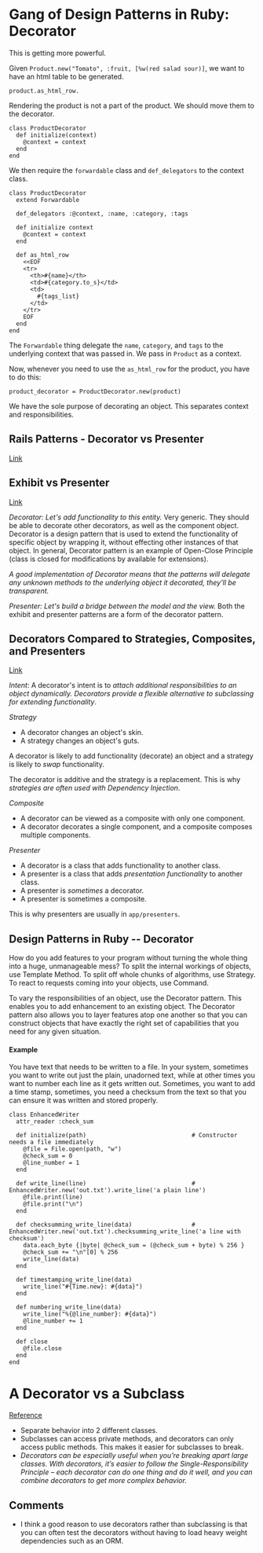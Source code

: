 # Gang of Design Patterns in Ruby: Decorator

This is getting more powerful.

Given `Product.new("Tomato", :fruit, [%w(red salad sour)]`, we want to have an html table to be generated.

    product.as_html_row.

Rendering the product is not a part of the product. We should move them to the decorator.

    class ProductDecorator
      def initialize(context)
        @context = context
      end
    end

We then require the `forwardable` class and `def_delegators` to the context class.

    class ProductDecorator
      extend Forwardable

      def_delegators :@context, :name, :category, :tags

      def initialize context
        @context = context
      end

      def as_html_row
        <<EOF
        <tr>
          <th>#{name}</th>
          <td>#{category.to_s}</td>
          <td>
            #{tags_list}
          </td>
        </tr>
        EOF
      end
    end

The `Forwardable` thing delegate the `name`, `category`, and `tags` to the underlying context that was passed in. We pass in `Product` as a context.

Now, whenever you need to use the `as_html_row` for the product, you have to do this:

    product_decorator = ProductDecorator.new(product)

We have the sole purpose of decorating an object. This separates context and responsibilities.


## Rails Patterns - Decorator vs Presenter
[Link](http://stackoverflow.com/questions/7860301/rails-patterns-decorator-vs-presenter)

## Exhibit vs Presenter
[Link](http://mikepackdev.com/blog_posts/31-exhibit-vs-presenter)

*Decorator: Let's add functionality to this entity.* Very generic. They should be able to decorate other decorators, as well as the component object. Decorator is a design pattern that is used to extend the functionality of specific object by wrapping it, without effecting other instances of that object. In general, Decorator pattern is an example of Open-Close Principle (class is closed for modifications by available for extensions).

_A good implementation of Decorator means that the patterns will delegate any unknown methods to the underlying object it decorated, they'll be transparent._

*Presenter: Let's build a bridge between the model and the view.* Both the exhibit and presenter patterns are a form of the decorator pattern.

## Decorators Compared to Strategies, Composites, and Presenters
[Link](http://robots.thoughtbot.com/decorators-compared-to-strategies-composites-and)

*Intent*: A decorator's intent is to *attach additional responsibilities to an object dynamically. Decorators provide a flexible alternative to subclassing for extending functionality*.

*Strategy*

- A decorator changes an object's skin.
- A strategy changes an object's guts.

A decorator is likely to add functionality (decorate) an object and a strategy is likely to *swap* functionality.

The decorator is additive and the strategy is a replacement. This is why _strategies are often used with Dependency Injection_.

*Composite*

- A decorator can be viewed as a composite with only one component.
- A decorator decorates a single component, and a composite composes multiple components.

*Presenter*

- A decorator is a class that adds functionality to another class.
- A presenter is a class that adds *presentation functionality* to another class.
- A presenter is *sometimes* a decorator.
- A presenter is sometimes a composite.

This is why presenters are usually in `app/presenters`.

## Design Patterns in Ruby -- Decorator

How do you add features to your program without turning the whole thing into a huge, unmanageable mess? To split the internal workings of objects, use Template Method. To split off whole chunks of algorithms, use Strategy. To react to requests coming into your objects, use Command.

To vary the responsibilities of an object, use the Decorator pattern. This enables you to add enhancement to an existing object. The Decorator pattern also allows you to layer features atop one another so that you can construct objects that have exactly the right set of capabilities that you need for any given situation.

#### Example

You have text that needs to be written to a file. In your system, sometimes you want to write out just the plain, unadorned text, while at other times you want to number each line as it gets written out. Sometimes, you want to add a time stamp, sometimes, you need a checksum from the text so that you can ensure it was written and stored properly.

    class EnhancedWriter
      attr_reader :check_sum

      def initialize(path)                              # Constructor needs a file immediately
        @file = File.open(path, "w")
        @check_sum = 0
        @line_number = 1
      end

      def write_line(line)                              # EnhancedWriter.new('out.txt').write_line('a plain line')
        @file.print(line)
        @file.print("\n")
      end

      def checksumming_write_line(data)                 # EnhancedWriter.new('out.txt').checksumming_write_line('a line with checksum')
        data.each_byte {|byte| @check_sum = (@check_sum + byte) % 256 }
        @check_sum += "\n"[0] % 256
        write_line(data)
      end

      def timestamping_write_line(data)
        write_line("#{Time.new}: #{data}")
      end

      def numbering_write_line(data)
        write_line("%{@line_number}: #{data}")
        @line_number += 1
      end

      def close
        @file.close
      end
    end

# A Decorator vs a Subclass
[Reference](https://www.justinweiss.com/articles/a-decorator-vs-a-subclass/)

- Separate behavior into 2 different classes.
- Subclasses can access private methods, and decorators can only access public methods. This makes it easier for subclasses to break.
- *Decorators can be especially useful when you’re breaking apart large classes. With decorators, it’s easier to follow the Single-Responsibility Principle – each decorator can do one thing and do it well, and you can combine decorators to get more complex behavior.*

## Comments

- I think a good reason to use decorators rather than subclassing is that you can often test the decorators without having to load heavy weight dependencies such as an ORM.
